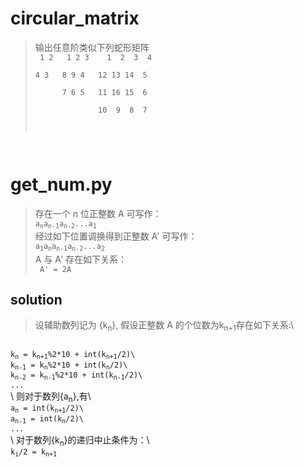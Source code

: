 # circular_matrix

> 输出任意阶类似下列蛇形矩阵\
<code> 1 2&nbsp;&nbsp;&nbsp;1 2 3&nbsp;&nbsp;&nbsp;&nbsp;1 &nbsp;2 &nbsp;3 &nbsp;4\
4 3&nbsp;&nbsp;&nbsp;8 9 4&nbsp;&nbsp;&nbsp;12 13 14 &nbsp;5\
&nbsp;&nbsp;&nbsp;&nbsp;&nbsp;&nbsp;7 6 5&nbsp;&nbsp;&nbsp;11 16 15&nbsp; 6\
&nbsp;&nbsp;&nbsp;&nbsp;&nbsp;&nbsp;&nbsp;&nbsp;&nbsp;&nbsp;&nbsp;&nbsp;&nbsp;&nbsp;10  &nbsp;9  &nbsp;8&nbsp; 7
</code>

# get_num.py

> 存在一个 n 位正整数 A 可写作：\
<code>a<sub>n</sub>a<sub>n-1</sub>a<sub>n-2</sub>...a<sub>1</sub></code>\
经过如下位置调换得到正整数 A' 可写作：\
<code>a<sub>1</sub>a<sub>n</sub>a<sub>n-1</sub>a<sub>n-2</sub>...a<sub>2</sub></code>\
A 与 A' 存在如下关系：\
<code> A' = 2A</code>

## solution

>设辅助数列记为 {k<sub>n</sub>}, 假设正整数 A 的个位数为k<sub>n+1</sub>存在如下关系:\
<code>
k<sub>n</sub> = k<sub>n+1</sub>%2*10 + int(k<sub>n+1</sub>/2)\
k<sub>n-1</sub> = k<sub>n</sub>%2*10 + int(k<sub>n</sub>/2)\
k<sub>n-2</sub> = k<sub>n-1</sub>%2*10 + int(k<sub>n-1</sub>/2)\
...
</code>\
则对于数列{a<sub>n</sub>},有\
<code>
a<sub>n</sub> = int(k<sub>n+1</sub>/2)\
a<sub>n-1</sub> = int(k<sub>n</sub>/2)\
...
</code>\
对于数列{k<sub>n</sub>}的递归中止条件为：\
<code>
k<sub>i</sub>/2 = k<sub>n+1</sub>
</code>

